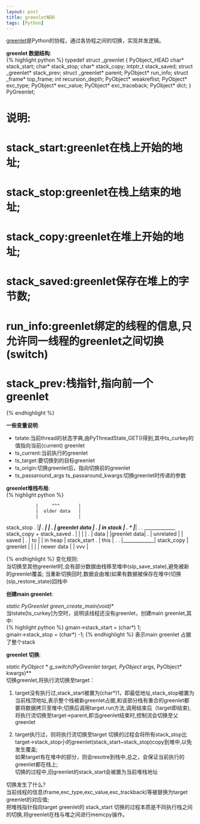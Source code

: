 ```yaml
---
layout: post
title: greenlet解析
tags: [Python]
---
```

[greenlet](http://greenlet.readthedocs.org)是Python的协程，通过各协程之间的切换，实现并发逻辑。

**greenlet 数据结构**:    
{% highlight python %}
typedef struct _greenlet {
	PyObject_HEAD
	char* stack_start;
	char* stack_stop;
	char* stack_copy;
	intptr_t stack_saved;
	struct _greenlet* stack_prev;
	struct _greenlet* parent;
	PyObject* run_info;
	struct _frame* top_frame;
	int recursion_depth; PyObject* weakreflist; PyObject* exc_type;
	PyObject* exc_value;
	PyObject* exc_traceback;
	PyObject* dict;
} PyGreenlet;

# 说明:    
# stack_start:greenlet在栈上开始的地址;
# stack_stop:greenlet在栈上结束的地址;
# stack_copy:greenlet在堆上开始的地址;
# stack_saved:greenlet保存在堆上的字节数;
# run_info:greenlet绑定的线程的信息,只允许同一线程的greenlet之间切换(switch)
# stack_prev:栈指针,指向前一个greenlet
{% endhighlight %}


**一些变量说明**:    

+   tstate:当前thread的状态字典,由PyThreadState_GET()得到,其中ts_curkey的值指向当前(current) greenlet
+   ts_current:当前执行的greenlet
+   ts_target:要切换到的目标greenlet
+   ts_origin:切换greenlet后，指向切换前的greenlet
+   ts_passaround_args ts_passaround_kwargs:切换greenlet时传递的参数


**greenlet堆栈布局**:    
{% highlight python %}

               |     ^^^       |
               |  older data   |
               |               |
  stack_stop . |_______________|
        .      |               |
        .      | greenlet data |
        .      |   in stack    |
        .    * |_______________| . .  _____________  stack_copy + stack_saved
        .      |               |     |             |
        .      |     data      |     |greenlet data|
        .      |   unrelated   |     |    saved    |
        .      |      to       |     |   in heap   |
 stack_start . |     this      | . . |_____________| stack_copy
               |   greenlet    |
               |               |
               |  newer data   |
               |     vvv       |

{% endhighlight %}
变化规则:       
当切换至其他greenlet时,会有部分数据由栈移至堆中(slp_save_state),避免被新的greenlet覆盖;
当重新切换回时,数据会由堆(如果有数据被保存在堆中)切换(slp_restore_state)回栈中

**创建main greenlet**: 

**static PyGreenlet* green_create_main(void)**   
当tstate[ts_curkey]为空时，说明该线程还没有greenlet，创建main greenlet,其中:    
{% highlight python %}
gmain->stack_start = (char*) 1;   
gmain->stack_stop = (char*) -1;
{% endhighlight %}
表示main greenlet 占据了整个stack


**greenlet 切换**:    

**static PyObject * g_switch(PyGreenlet* target, PyObject* args, PyObject* kwargs)**    
切换greenlet,将执行流切换至target：

1.  target没有执行过,stack_start被置为(char*)1，即最低地址,stack_stop被置为当前栈顶地址,表示整个栈被新greenlet占据,和该部分栈有重合的greenlet都要将数据拷贝至堆中;切换后调用target.run方法,调用结束后（target即结束),将执行流切换至target->parent,即当greenlet结束时,控制流会切换至父greenlet

2.  target执行过，则将执行流切换至target
    切换的过程会将所有stack_stop比target->stack_stop小的greenlet(stack_start~stack_stop)copy到堆中,以免发生覆盖;   
    如果target有在堆中的部分，则会resotre到栈中,总之，会保证当前执行的greenlet都在栈上;     
    切换的过程中,旧greenlet的stack_start会被置为当前堆栈地址

切换发生了什么?     
当前线程的信息(frame,exc_type,exc_value,exc_trackback)等被替换为target greenlet的对应值;   
把堆栈指针指向target greenlet的 stack_start 切换的过程本质是不同执行栈之间的切换,将greenlet在栈与堆之间进行memcpy操作。
